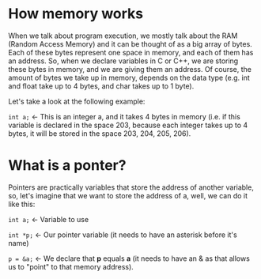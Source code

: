 # How memory works

When we talk about program execution, we mostly talk about the RAM (Random Access Memory)
and it can be thought of as a big array of bytes. Each of these bytes represent one space
in memory, and each of them has an address. So, when we declare variables in C or C++, we
are storing these bytes in memory, and we are giving them an address. Of course, the amount
of bytes we take up in memory, depends on the data type (e.g. int and float take up to 4
bytes, and char takes up to 1 byte).

Let's take a look at the following example:

```int a;``` <- This is an integer a, and it takes 4 bytes in memory (i.e. if this variable
is declared in the space 203, because each integer takes up to 4 bytes, it will be stored in
the space 203, 204, 205, 206).

# What is a ponter?

Pointers are practically variables that store the address of another variable, so, let's
imagine that we want to store the address of a, well, we can do it like this:

```int a;``` <- Variable to use

```int *p;``` <- Our pointer variable (it needs to have an asterisk before it's name)

```p = &a;``` <- We declare that **p** equals **a** (it needs to have an & as that allows
us to "point" to that memory address).
